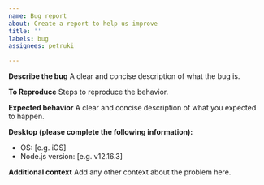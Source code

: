 ```yaml
---
name: Bug report
about: Create a report to help us improve
title: ''
labels: bug
assignees: petruki

---
```


**Describe the bug**
A clear and concise description of what the bug is.

**To Reproduce**
Steps to reproduce the behavior.

**Expected behavior**
A clear and concise description of what you expected to happen.

**Desktop (please complete the following information):**
 - OS: [e.g. iOS]
 - Node.js version: [e.g. v12.16.3]

**Additional context**
Add any other context about the problem here.
